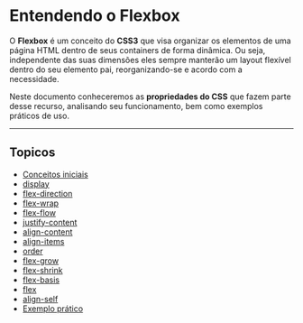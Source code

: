 # Entendendo o Flexbox

O **Flexbox** é um conceito do **CSS3** que visa organizar os elementos de uma página HTML dentro de seus containers de forma dinâmica. Ou seja, independente das suas dimensões eles sempre manterão um layout flexível dentro do seu elemento pai, reorganizando-se e acordo com a necessidade.

Neste documento conheceremos as **propriedades do CSS** que fazem parte desse recurso, analisando seu funcionamento, bem como exemplos práticos de uso.

---

## Topicos

-   [Conceitos iniciais](concenitos-iniciais/README.md)
-   [display](display/README.md)
-   [flex-direction](flex-direction/README.md)
-   [flex-wrap](flex-wrap/README.md)
-   [flex-flow](flex-flow/README.md)
-   [justify-content](justify-content/README.md)
-   [align-content](align-content/README.md)
-   [align-items](align-items/README.md)
-   [order](order/README.md)
-   [flex-grow](flex-grow/README.md)
-   [flex-shrink](flex-shrink/README.md)
-   [flex-basis](flex-basis/README.md)
-   [flex](flex/README.md)
-   [align-self](align-self/README.md)
-   [Exemplo prático](exemplo-pratico/README.md)

